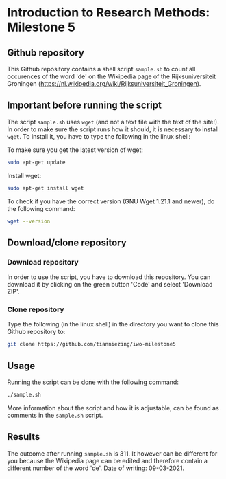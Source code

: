 # Introduction to Research Methods: Milestone 5

## Github repository

This Github repository contains a shell script `sample.sh` to count all occurences of the word 'de' on the Wikipedia page of the Rijksuniversiteit Groningen (https://nl.wikipedia.org/wiki/Rijksuniversiteit_Groningen).

## Important before running the script

The script `sample.sh` uses `wget` (and not a text file with the text of the site!). In order to make sure the script runs how it should, it is necessary to install `wget`. To install it, you have to type the following in the linux shell:

To make sure you get the latest version of wget:
```bash
sudo apt-get update
```
Install wget:
```bash
sudo apt-get install wget
```
To check if you have the correct version (GNU Wget 1.21.1 and newer), do the following command:
```bash
wget --version
```

## Download/clone repository

### Download repository

In order to use the script, you have to download this repository. You can download it by clicking on the green button 'Code' and select 'Download ZIP'.

### Clone repository

Type the following (in the linux shell) in the directory you want to clone this Github repository to:
```bash
git clone https://github.com/tianniezing/iwo-milestone5
```

## Usage

Running the script can be done with the following command:
```bash
./sample.sh
```
More information about the script and how it is adjustable, can be found as comments in the `sample.sh` script.

## Results

The outcome after running `sample.sh` is 311. It however can be different for you because the Wikipedia page can be edited and therefore contain a different number of the word 'de'. Date of writing: 09-03-2021. 

 

